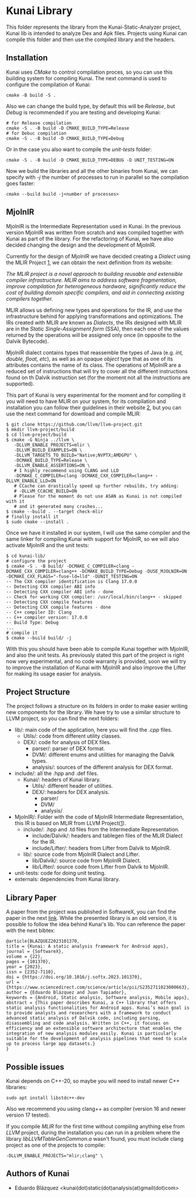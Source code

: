 # Kunai Library

This folder represents the library from the Kunai-Static-Analyzer project, Kunai lib is intended to analyze Dex and Apk files. Projects using Kunai can compile this folder and then use the compiled library and the headers.

## Installation

Kunai uses *CMake* to control compilation proces, so you can use this building system for compiling Kunai. The next command is used to configure the compilation of Kunai:

```console
cmake -B build -S .
```

Also we can change the build type, by default this will be *Release*, but *Debug* is recommended if you are testing and developing Kunai:

```console
# for Release compilation
cmake -S . -B build -D CMAKE_BUILD_TYPE=Release
# for Debuc compilation
cmake -S . -B build -D CMAKE_BUILD_TYPE=Debug
```

Or in the case you also want to compile the *unit-tests* folder:

```console
cmake -S . -B build -D CMAKE_BUILD_TYPE=DEBUG -D UNIT_TESTING=ON
```

Now we build the libraries and all the other binaries from Kunai, we can specify with *-j* the number of processes to run in parallel so the compilation goes faster:

```console
cmake --build build -j<number of processes>
```

## MjolnIR

MjolnIR is the Intermediate Representation used in Kunai. In the previous version MjolnIR was written from scratch and was compiled together with Kunai as part of the library. For the refactoring of Kunai, we have also decided changing the design and the development of MjolnIR.

Currently for the design of MjolnIR we have decided creating a *Dialect* using the MLIR Project [1], we can obtain the next definition from its website:

*The MLIR project is a novel approach to building reusable and extensible compiler infrastructure. MLIR aims to address software fragmentation, improve compilation for heterogeneous hardware, significantly reduce the cost of building domain specific compilers, and aid in connecting existing compilers together.*

MLIR allows us defining new types and operations for the IR, and use the infrastructure behind for applying transformations and optimizations. The IRs created with MLIR are known as *Dialects*, the IRs designed with MLIR are in the *Static Single-Assignment form* (SSA), then each one of the values returned by the operations will be assigned only once (in opposite to the Dalvik Bytecode).

MjolnIR dialect contains types that reassemble the types of Java (e.g. *int, double, float, etc*), as well as an opaque *object* type that as one of its attributes contains the name of its class. The operations of MjolnIR are a reduced set of instructions that will try to cover all the different instructions found on th Dalvik instruction set (for the moment not all the instructions are supported).

This part of Kunai is very experimental for the moment and for compiling it you will need to have MLIR on your system, for its compilation and installation you can follow their guidelines in their website [2], but you can use the next command for download and compile MLIR:

```console
$ git clone https://github.com/llvm/llvm-project.git
$ mkdir llvm-project/build
$ cd llvm-project/build
$ cmake -G Ninja ../llvm \
   -DLLVM_ENABLE_PROJECTS=mlir \
   -DLLVM_BUILD_EXAMPLES=ON \
   -DLLVM_TARGETS_TO_BUILD="Native;NVPTX;AMDGPU" \
   -DCMAKE_BUILD_TYPE=Release \
   -DLLVM_ENABLE_ASSERTIONS=ON \
   # I highly recommend using CLANG and LLD
   -DCMAKE_C_COMPILER=clang -DCMAKE_CXX_COMPILER=clang++ -DLLVM_ENABLE_LLD=ON
   # CCache can drastically speed up further rebuilds, try adding:
   # -DLLVM_CCACHE_BUILD=ON
   # Please for the moment do not use ASAN as Kunai is not compiled with it
   # and it generated many crashes...
$ cmake --build . --target check-mlir
# finally install it
$ sudo cmake --install .
```

Once we have it installed in our system, I will use the same compiler and the same linker for compiling Kunai with support for MjolnIR, so we will also activate MjolnIR and the unit tests:

```console
$ cd kunai-lib/
# configure the project
$ cmake -S . -B build/ -DCMAKE_C_COMPILER=clang -DCMAKE_CXX_COMPILER=clang++ -DCMAKE_BUILD_TYPE=Debug -DUSE_MJOLNIR=ON -DCMAKE_CXX_FLAGS="-fuse-ld=lld" -DUNIT_TESTING=ON
-- The CXX compiler identification is Clang 17.0.0
-- Detecting CXX compiler ABI info
-- Detecting CXX compiler ABI info - done
-- Check for working CXX compiler: /usr/local/bin/clang++ - skipped
-- Detecting CXX compile features
-- Detecting CXX compile features - done
-- C++ compiler ID: Clang
-- C++ compiler version: 17.0.0
-- Build Type: Debug
...
# compile it
$ cmake --build build/ -j
```

With this you should have been able to compile Kunai together with MjolnIR, and also the unit tests. As previously stated this part of the project is right now very experimental, and no code warranty is provided, soon we will try to improve the installation of Kunai with MjolnIR and also improve the Lifter for making its usage easier for analysis.


## Project Structure

The project follows a structure on its folders in order to make easier writing new components for the library. We have try to use a similar structure to LLVM project, so you can find the next folders:

* lib/: main code of the application, here you will find the *.cpp* files.
    * Utils/: code from different utility classes.
    * DEX/: code for analysis of DEX files.
        * parser/: parser of DEX format.
        * DVM/: different enums and utilities for managing the Dalvik types.
        * analysis/: sources of the different analysis for DEX format.
* include/: all the .hpp and .def files.
    * Kunai/: headers of Kunai library.
        * Utils/: different header of utilities.
        * DEX/: headers for DEX analysis.
            * parser/
            * DVM/
            * analysis/
* MjolnIR/: Folder with the code of MjolnIR Intermediate Representation, this IR is based on MLIR from LLVM Project([1]).
    * include/: .hpp and .td files from the Intermediate Representation.
        * include/Dalvik/: headers and tablegen files of the MLIR Dialect for the IR.
        * include/Lifter/: headers from Lifter from Dalvik to MjolnIR.
    * lib/: source code from MjolnIR Dialect and Lifter.
        * lib/Dalvik/: source code from MjolnIR Dialect.
        * lib/Lifter/: source code from Lifter from Dalvik to MjolnIR.
* unit-tests: code for doing unit testing.
* externals: dependencies from Kunai library.

## Library Paper

A paper from the project was published in SoftwareX, you can find the paper in the next [link](https://www.sciencedirect.com/science/article/pii/S2352711023000663). While the presented library is an old version, it is possible to follow the idea behind Kunai's lib. You can reference the paper with the next bibtex:

```
@article{BLAZQUEZ2023101370,
title = {Kunai: A static analysis framework for Android apps},
journal = {SoftwareX},
volume = {22},
pages = {101370},
year = {2023},
issn = {2352-7110},
doi = {https://doi.org/10.1016/j.softx.2023.101370},
url = {https://www.sciencedirect.com/science/article/pii/S2352711023000663},
author = {Eduardo Blázquez and Juan Tapiador},
keywords = {Android, Static analysis, Software analysis, Mobile apps},
abstract = {This paper describes Kunai, a C++ library that offers static analysis functionalities for Android apps. Kunai’s main goal is to provide analysts and researchers with a framework to conduct advanced static analysis of Dalvik code, including parsing, disassembling and code analysis. Written in C++, it focuses on efficiency and an extensible software architecture that enables the integration of new analysis modules easily. Kunai is particularly suitable for the development of analysis pipelines that need to scale up to process large app datasets.}
}
```

## Possible issues

Kunai depends on C++-20, so maybe you will need to install newer C++ libraries:

```console
sudo apt install libstdc++-dev
```

Also we recommend you using clang++ as compiler (version 16 and newer version 17 tested).

If you compile *MLIR* for the first time without compiling anything else from *LLVM* project, during the installation you can run in a problem where the library *libLLVMTableGenCommon.a* wasn't found, you must include clang project as one of the projects to compile:

```console
-DLLVM_ENABLE_PROJECTS="mlir;clang" \
```


## Authors of Kunai

* Eduardo Blázquez <kunai(dot)static(dot)analysis(at)gmail(dot)com>


[1]: https://mlir.llvm.org/
[2]: https://mlir.llvm.org/getting_started/